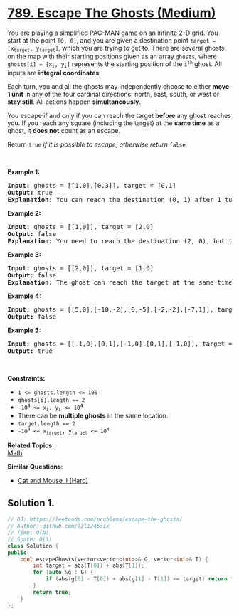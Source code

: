 # [789. Escape The Ghosts (Medium)](https://leetcode.com/problems/escape-the-ghosts/)

<p>You are playing a simplified PAC-MAN game on an infinite 2-D grid. You start at the point <code>[0, 0]</code>, and you are given a destination point <code>target = [x<sub>target</sub>, y<sub>target</sub>]</code>, which you are trying to get to. There are several ghosts on the map with their starting positions given as an array <code>ghosts</code>, where <code>ghosts[i] = [x<sub>i</sub>, y<sub>i</sub>]</code> represents the starting position of the <code>i<sup>th</sup></code> ghost. All inputs are <strong>integral coordinates</strong>.</p>

<p>Each turn, you and all the ghosts may independently choose to either <strong>move 1 unit</strong> in any of the four cardinal directions: north, east, south, or west or <strong>stay still</strong>. All actions happen <strong>simultaneously</strong>.</p>

<p>You escape if and only if you can reach the target <strong>before</strong> any ghost reaches you. If you reach any square (including the target) at the <strong>same time</strong> as a ghost, it <strong>does not</strong> count as an escape.</p>

<p>Return <code>true</code><em> if it is possible to escape, otherwise return </em><code>false</code><em>.</em></p>

<p>&nbsp;</p>
<p><strong>Example 1:</strong></p>

<pre><strong>Input:</strong> ghosts = [[1,0],[0,3]], target = [0,1]
<strong>Output:</strong> true
<strong>Explanation:</strong> You can reach the destination (0, 1) after 1 turn, while the ghosts located at (1, 0) and (0, 3) cannot catch up with you.
</pre>

<p><strong>Example 2:</strong></p>

<pre><strong>Input:</strong> ghosts = [[1,0]], target = [2,0]
<strong>Output:</strong> false
<strong>Explanation:</strong> You need to reach the destination (2, 0), but the ghost at (1, 0) lies between you and the destination.
</pre>

<p><strong>Example 3:</strong></p>

<pre><strong>Input:</strong> ghosts = [[2,0]], target = [1,0]
<strong>Output:</strong> false
<strong>Explanation:</strong> The ghost can reach the target at the same time as you.
</pre>

<p><strong>Example 4:</strong></p>

<pre><strong>Input:</strong> ghosts = [[5,0],[-10,-2],[0,-5],[-2,-2],[-7,1]], target = [7,7]
<strong>Output:</strong> false
</pre>

<p><strong>Example 5:</strong></p>

<pre><strong>Input:</strong> ghosts = [[-1,0],[0,1],[-1,0],[0,1],[-1,0]], target = [0,0]
<strong>Output:</strong> true
</pre>

<p>&nbsp;</p>
<p><strong>Constraints:</strong></p>

<ul>
	<li><code>1 &lt;= ghosts.length &lt;= 100</code></li>
	<li><code>ghosts[i].length == 2</code></li>
	<li><code>-10<sup>4</sup> &lt;= x<sub>i</sub>, y<sub>i</sub> &lt;= 10<sup>4</sup></code></li>
	<li>There can be <strong>multiple ghosts</strong> in the same location.</li>
	<li><code>target.length == 2</code></li>
	<li><code>-10<sup>4</sup> &lt;= x<sub>target</sub>, y<sub>target</sub> &lt;= 10<sup>4</sup></code></li>
</ul>


**Related Topics**:  
[Math](https://leetcode.com/tag/math/)

**Similar Questions**:
* [Cat and Mouse II (Hard)](https://leetcode.com/problems/cat-and-mouse-ii/)

## Solution 1.

```cpp
// OJ: https://leetcode.com/problems/escape-the-ghosts/
// Author: github.com/lzl124631x
// Time: O(N)
// Space: O(1)
class Solution {
public:
    bool escapeGhosts(vector<vector<int>>& G, vector<int>& T) {
        int target = abs(T[0]) + abs(T[1]);
        for (auto &g : G) {
            if (abs(g[0] - T[0]) + abs(g[1] - T[1]) <= target) return false;
        }
        return true;
    }
};
```